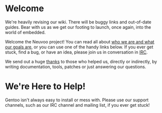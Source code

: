 Welcome
=======
We're heavily revising our wiki. There will be buggy links and out-of-date guides. Bear with us as we get our footing to launch, once again, into the world of embedded.

Welcome the Neuvoo project! You can read all about [who we are and what our goals are](about-us.md), or you can use one of the handy links below. If you ever get stuck, 
find a bug, or have an idea, please join us in conversation in [IRC](http://neuvoo.org:9090/?channels=neuvoo).

We send out a huge [thanks](thanks.md) to those who helped us, directly or indirectly, by writing documentation, tools, patches or just answering our questions.

We're Here to Help!
===================
Gentoo isn't always easy to install or mess with. Please use our support channels, such as our IRC channel and mailing list, if you ever get stuck!